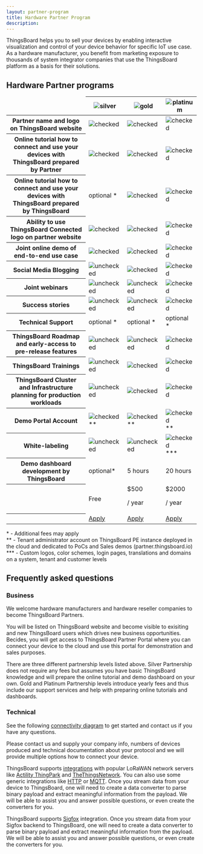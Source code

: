 ```yaml
---
layout: partner-program
title: Hardware Partner Program
description:
---
```


<div id="background">
  <div class="main"></div>
</div>

<div id="partner-intro">
  <p>
    ThingsBoard helps you to sell your devices by enabling interactive visualization and control of your device behavior for specific IoT use case. As a hardware manufacturer, you benefit from marketing exposure to thousands of system integrator companies that use the ThingsBoard platform as a basis for their solutions.
  </p>
</div>

<section id="partners-matrix">
	<h2>Hardware Partner programs</h2>
	<main>
    <div id="backg-partners-matrix">
      <div class="silver"><div class="coln"><div class="head"></div></div></div>
      <div class="gold"><div class="coln"><div class="head"></div></div></div>
      <div class="platinum"><div class="coln"><div class="head"></div></div></div>
    </div>
    <table>
      <thead>
        <tr>
          <td></td>
          <th><img src="/images/partners/silver-partner.svg" alt="silver"></th>
          <th><img src="/images/partners/gold-partner.svg" alt="gold"></th>
          <th><img src="/images/partners/platinum-partner.svg" alt="platinum"></th>
        </tr>
      </thead>
      <tbody>
        <tr>
          <th>Partner name and logo on ThingsBoard website</th>
          <td><img src="/images/pe/checked.svg" alt="checked"></td>
          <td><img src="/images/pe/checked.svg" alt="checked"></td>
          <td><img src="/images/pe/checked.svg" alt="checked"></td>
        </tr>
        <tr>
          <th>Online tutorial how to connect and use your devices with ThingsBoard prepared by Partner</th>
          <td><img src="/images/pe/checked.svg" alt="checked"></td>
          <td><img src="/images/pe/checked.svg" alt="checked"></td>
          <td><img src="/images/pe/checked.svg" alt="checked"></td>
        </tr>
        <tr>
          <th>Online tutorial how to connect and use your devices with ThingsBoard prepared by ThingsBoard</th>
          <td>optional *</td>
          <td><img src="/images/pe/checked.svg" alt="checked"></td>
          <td><img src="/images/pe/checked.svg" alt="checked"></td>
        </tr>
        <tr>
          <th>Ability to use ThingsBoard Connected logo on partner website</th>
          <td><img src="/images/pe/checked.svg" alt="checked"></td>
          <td><img src="/images/pe/checked.svg" alt="checked"></td>
          <td><img src="/images/pe/checked.svg" alt="checked"></td>
        </tr>
        <tr>
          <th>Joint online demo of end-to-end use case</th>
          <td><img src="/images/pe/checked.svg" alt="checked"></td>
          <td><img src="/images/pe/checked.svg" alt="checked"></td>
          <td><img src="/images/pe/checked.svg" alt="checked"></td>
        </tr>
        <tr>
          <th>Social Media Blogging</th>
          <td><img src="/images/pe/unchecked.svg" alt="unchecked"></td>
          <td><img src="/images/pe/checked.svg" alt="checked"></td>
          <td><img src="/images/pe/checked.svg" alt="checked"></td>
        </tr>
        <tr>
          <th>Joint webinars</th>
          <td><img src="/images/pe/unchecked.svg" alt="unchecked"></td>
          <td><img src="/images/pe/unchecked.svg" alt="unchecked"></td>
          <td><img src="/images/pe/checked.svg" alt="checked"></td>
        </tr>
        <tr>
          <th>Success stories</th>
          <td><img src="/images/pe/unchecked.svg" alt="unchecked"></td>
          <td><img src="/images/pe/unchecked.svg" alt="unchecked"></td>
          <td><img src="/images/pe/checked.svg" alt="checked"></td>
        </tr>
        <tr>
          <th>Technical Support</th>
          <td>optional *</td>
          <td>optional *</td>
          <td>optional *</td>
        </tr>
        <tr>
          <th>ThingsBoard Roadmap and early-access to pre-release features</th>
          <td><img src="/images/pe/unchecked.svg" alt="unchecked"></td>
          <td><img src="/images/pe/checked.svg" alt="unchecked"></td>
          <td><img src="/images/pe/checked.svg" alt="checked"></td>
        </tr>      
        <tr>
          <th>ThingsBoard Trainings</th>
          <td><img src="/images/pe/unchecked.svg" alt="unchecked"></td>
          <td><img src="/images/pe/checked.svg" alt="checked"></td>
          <td><img src="/images/pe/checked.svg" alt="checked"></td>
        </tr>    
        <tr>
          <th>ThingsBoard Cluster and Infrastructure planning for production workloads</th>
          <td><img src="/images/pe/unchecked.svg" alt="unchecked"></td>
          <td><img src="/images/pe/checked.svg" alt="checked"></td>
          <td><img src="/images/pe/checked.svg" alt="checked"></td>
        </tr>
        <tr>
          <th>Demo Portal Account</th>
          <td><img src="/images/pe/checked.svg" alt="checked">**</td>
          <td><img src="/images/pe/checked.svg" alt="checked">**</td>
          <td><img src="/images/pe/checked.svg" alt="checked">**</td>
        </tr>
        <tr>
          <th>White-labeling</th>
          <td><img src="/images/pe/unchecked.svg" alt="unchecked"></td>
          <td><img src="/images/pe/unchecked.svg" alt="unchecked"></td>
          <td><img src="/images/pe/checked.svg" alt="checked">***</td>
        </tr>
        <tr>
          <th>Demo dashboard development by ThingsBoard</th>
          <td>optional*</td>
          <td>5 hours</td>
          <td>20 hours</td>
        </tr>
        <tr class="table-price">
          <th></th>
          <td>Free</td>
          <td>$500 <p class="period">/ year</p></td>
          <td>$2000 <p class="period">/ year</p></td>
        </tr>
        <tr>
          <th> </th>
          <td><a href="/partners/hardware/apply/?program=silver" class="button">Apply</a></td>
          <td><a href="/partners/hardware/apply/?program=gold" class="button">Apply</a></td>
          <td><a href="/partners/hardware/apply/?program=platinum" class="button">Apply</a></td>
        </tr>
      </tbody>
    </table>
	</main>
  <p class="table-description">
    * - Additional fees may apply
    <br>** - Tenant administrator account on ThingsBoard PE instance deployed in the cloud and dedicated to PoCs and Sales demos (partner.thingsboard.io)
    <br>*** - Custom logos, color schemes, login pages, translations and domains on a system, tenant and customer levels
  </p>
</section>

<div class="container faq-content">
  <h2 id="faq" class="text-center">Frequently asked questions</h2>
  <div class="pi-accordion">
    <h3>Business</h3>
    <div class="item" data-tag="h4" data-title="Who is eligible to become a Hardware Partner?">
      <div class="container">
        <p>
          We welcome hardware manufacturers and hardware reseller companies to become ThingsBoard Partners. 
        </p>
      </div>
    </div>
    <div class="item" data-tag="h4" data-title="Why should I become a Hardware Partner?">
      <div class="container">
        <p>
          You will be listed on ThingsBoard website and become visible to exisiting and new ThingsBoard users which drives new business opportunities. Becides, you will get access to ThingsBoard Partner Portal where you can connect your device to the cloud and use this portal for demonstration and sales purposes.
        </p>
      </div>
    </div>
    <div class="item" data-tag="h4" data-title="Are there fees to becoming a Hardware Partner?">
      <div class="container">
        <p>
          There are three different partnership levels listed above. Silver Partnership does not require any fees but assumes you have basic ThingsBoard knowledge and will prepare the online tutorial and demo dashboard on your own. Gold and Platinum Partnership levels introduce yearly fees and thus include our support services and help with preparing online tutorials and dashboards.
        </p>
      </div>
    </div>
    <h3>Technical</h3>
    <div class="item" data-tag="h4" data-title="How can I enable free trial?">
      <div class="container">
        <p>
          See the following <a href="/docs/getting-started-guides/connectivity/" target="blank">connectivity diagram</a> to get started and contact us if you have any questions.
        </p>
      </div>
    </div>
    <div class="item" data-tag="h4" data-title="What if my device uses custom TCP or UDP based protocol instead of HTTP or MQTT?">
      <div class="container">
        <p>
          Please contact us and supply your company info, numbers of devices produced and technical documentation about your protocol and we will provide multiple options how to connect your device.
        </p>
      </div>
    </div>
    <div class="item" data-tag="h4" data-title="How to connect my LoRaWAN device?">
      <div class="container">
        <p>
          ThingsBoard supports <a href="/docs/user-guide/integrations/" target="blank">integrations</a> with popular LoRaWAN network servers like <a href="/docs/user-guide/integrations/thingpark/" target="blank">Actility ThingPark</a> and <a href="/docs/user-guide/integrations/ttn/" target="blank">TheThingsNetwork</a>.
          You can also use some generic integrations like <a href="/docs/user-guide/integrations/http/" target="blank">HTTP</a> or <a href="/docs/user-guide/integrations/mqtt/" target="blank">MQTT</a>.
          Once you stream data from your device to ThingsBoard, one will need to create a data converter to parse binary payload and extract meaningful information from the payload.
          We will be able to assist you and answer possible questions, or even create the converters for you.
        </p>
      </div>
    </div>
    <div class="item" data-tag="h4" data-title="How to connect my Sigfox device?">
      <div class="container">
        <p>
          ThingsBoard supports <a href="/docs/user-guide/integrations/sigfox/" target="blank">Sigfox</a> integration. Once you stream data from your Sigfox backend to ThingsBoard, one will need to create a data converter to parse binary payload and extract meaningful information from the payload. We will be able to assist you and answer possible questions, or even create the converters for you.
        </p>
      </div>
    </div>
  </div>
</div>
